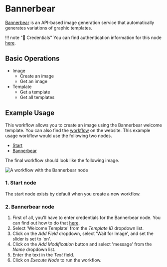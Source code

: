 # Bannerbear

[Bannerbear](https://www.bannerbear.com/) is an API-based image generation service that automatically generates variations of graphic templates.

!!! note "🔑 Credentials"
    You can find authentication information for this node [here](/workflow/integrations/credentials/bannerbear/).


## Basic Operations

* Image
    * Create an image
    * Get an image
* Template
    * Get a template
    * Get all templates

## Example Usage

This workflow allows you to create an image using the Bannerbear welcome template. You can also find the [workflow](https://WF².io/workflows/544) on the website. This example usage workflow would use the following two nodes.
- [Start](/workflow/integrations/core-nodes/workflow-nodes-base.start/)
- [Bannerbear]()

The final workflow should look like the following image.

![A workflow with the Bannerbear node](/_images/integrations/nodes/bannerbear/workflow.png)

### 1. Start node

The start node exists by default when you create a new workflow.

### 2. Bannerbear node

1. First of all, you'll have to enter credentials for the Bannerbear node. You can find out how to do that [here](/workflow/integrations/credentials/bannerbear/).
2. Select 'Welcome Template' from the *Template ID* dropdown list.
3. Click on the *Add Field* dropdown, select 'Wait for Image', and set the slider is set to 'on'.
4. Click on the *Add Modification* button and select 'message' from the *Name* dropdown list.
5. Enter the text in the *Text* field.
6. Click on *Execute Node* to run the workflow.




